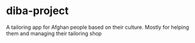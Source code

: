 # diba-project
A tailoring app for Afghan people based on their culture. Mostly for helping them and managing their tailoring shop
